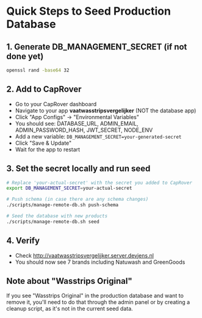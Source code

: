 # Quick Steps to Seed Production Database

## 1. Generate DB_MANAGEMENT_SECRET (if not done yet)
```bash
openssl rand -base64 32
```

## 2. Add to CapRover
- Go to your CapRover dashboard
- Navigate to your app **vaatwasstripsvergelijker** (NOT the database app)
- Click "App Configs" → "Environmental Variables"
- You should see: DATABASE_URL, ADMIN_EMAIL, ADMIN_PASSWORD_HASH, JWT_SECRET, NODE_ENV
- Add a new variable: `DB_MANAGEMENT_SECRET=your-generated-secret`
- Click "Save & Update"
- Wait for the app to restart

## 3. Set the secret locally and run seed
```bash
# Replace 'your-actual-secret' with the secret you added to CapRover
export DB_MANAGEMENT_SECRET=your-actual-secret

# Push schema (in case there are any schema changes)
./scripts/manage-remote-db.sh push-schema

# Seed the database with new products
./scripts/manage-remote-db.sh seed
```

## 4. Verify
- Check http://vaatwasstripsvergelijker.server.devjens.nl
- You should now see 7 brands including Natuwash and GreenGoods

## Note about "Wasstrips Original"
If you see "Wasstrips Original" in the production database and want to remove it, you'll need to do that through the admin panel or by creating a cleanup script, as it's not in the current seed data.